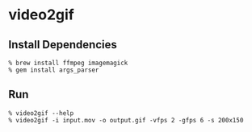 video2gif
=========

Install Dependencies
--------------------

    % brew install ffmpeg imagemagick
    % gem install args_parser

Run
---

    % video2gif --help
    % video2gif -i input.mov -o output.gif -vfps 2 -gfps 6 -s 200x150
